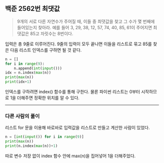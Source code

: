 ## 백준 2562번 최댓값

> 9개의 서로 다른 자연수가 주어질 때, 이들 중 최댓값을 찾고 그 수가 몇 번째에 들어있는지 찾아라. 예를 들어 3, 29, 38, 12, 57, 74, 40, 85, 61이 주어지면 최댓값은 85고 자릿수는 8번이다.

입력은 총 9줄로 이루어진다. 9줄의 입력이 모두 끝나면 이들을 리스트로 묶고 85를 찾은 다음 리스트 인덱스를 구하면 될 것 같다.

```python
n = []
for i in range(9):
    n.append(int(input()))
idx = n.index(max(n))
print(max(n))
print(idx+1)
```

인덱스를 구하려면 index() 함수를 통해 구한다. 물론 파이썬 리스트는 0부터 시작하므로 1을 더해주면 정확한 위치를 알 수 있다.

---

### 다른 사람의 풀이

리스트 for 문을 이용해 바로바로 입력값을 리스트로 만들고 계산한 사람이 있었다.

```python
n = [int(input()) for i in range(9)]
print(max(n))
print(n.index(max(n))+1)
```

따로 변수 저장 없이 index 함수 안에 max(n)을 집어넣어 1을 더해주었다.